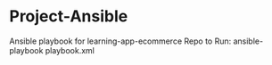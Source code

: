 # Project-Ansible
Ansible playbook for  learning-app-ecommerce Repo
to Run: ansible-playbook playbook.xml
